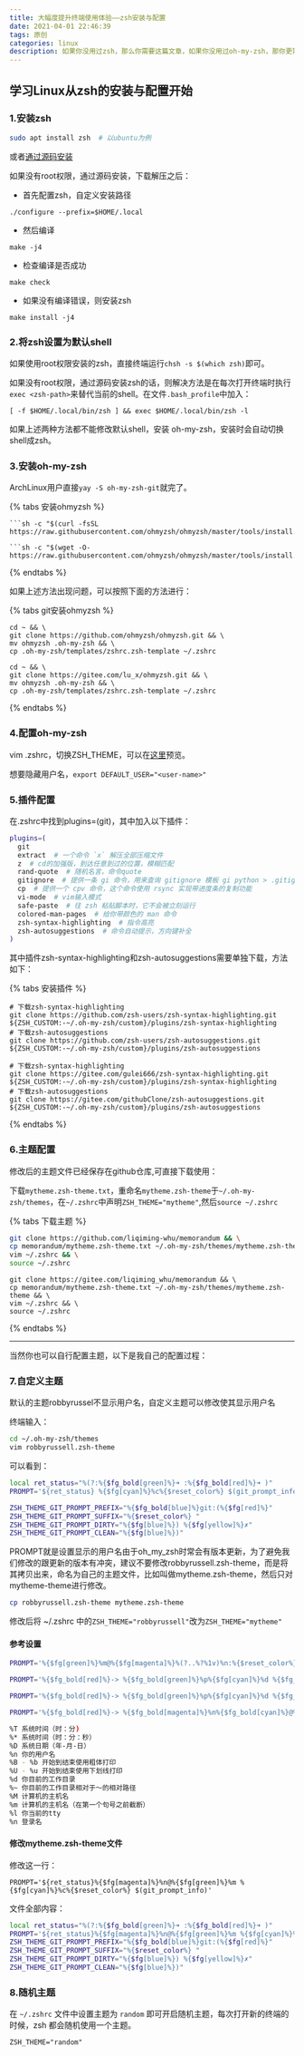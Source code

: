 ```yaml
---
title: 大幅度提升终端使用体验——zsh安装与配置
date: 2021-04-01 22:46:39
tags: 原创
categories: linux
description: 如果你没用过zsh，那么你需要这篇文章，如果你没用过oh-my-zsh，那你更需要这篇文章。如果你不用oh-my-zsh，那没事了。
---
```


## 学习Linux从zsh的安装与配置开始

### 1.安装zsh

```bash
sudo apt install zsh  # 以ubuntu为例
```

或者[通过源码安装](<http://zsh.sourceforge.net/Arc/source.html>)

如果没有root权限，通过源码安装，下载解压之后：

* 首先配置zsh，自定义安装路径

```./configure --prefix=$HOME/.local```  

* 然后编译

```make -j4```

* 检查编译是否成功

```make check```

* 如果没有编译错误，则安装zsh

```make install -j4```

### 2.将zsh设置为默认shell

如果使用root权限安装的zsh，直接终端运行```chsh -s $(which zsh)```即可。

如果没有root权限，通过源码安装zsh的话，则解决方法是在每次打开终端时执行```exec <zsh-path>```来替代当前的shell。在文件```.bash_profile```中加入：

```[ -f $HOME/.local/bin/zsh ] && exec $HOME/.local/bin/zsh -l```

如果上述两种方法都不能修改默认shell，安装 oh-my-zsh，安装时会自动切换shell成zsh。

### 3.安装oh-my-zsh

ArchLinux用户直接```yay -S oh-my-zsh-git```就完了。

{% tabs 安装ohmyzsh %}
  <!-- tab 通过curl安装 -->
	```sh -c "$(curl -fsSL https://raw.githubusercontent.com/ohmyzsh/ohmyzsh/master/tools/install.sh)"```
  <!-- endtab -->

  <!-- tab 通过wget安装 -->
	```sh -c "$(wget -O- https://raw.githubusercontent.com/ohmyzsh/ohmyzsh/master/tools/install.sh)"```
  <!-- endtab -->

{% endtabs %}

如果上述方法出现问题，可以按照下面的方法进行：

{% tabs git安装ohmyzsh %}
  <!-- tab 通过git安装 -->

```shell
cd ~ && \
git clone https://github.com/ohmyzsh/ohmyzsh.git && \
mv ohmyzsh .oh-my-zsh && \
cp .oh-my-zsh/templates/zshrc.zsh-template ~/.zshrc
```

  <!-- endtab -->

  <!-- tab 通过gitee安装 -->

```
cd ~ && \
git clone https://gitee.com/lu_x/ohmyzsh.git && \
mv ohmyzsh .oh-my-zsh && \
cp .oh-my-zsh/templates/zshrc.zsh-template ~/.zshrc
```

  <!-- endtab -->

{% endtabs %}

### 4.配置oh-my-zsh

vim .zshrc，切换ZSH_THEME，可以在[这里](<https://github.com/ohmyzsh/ohmyzsh/wiki/Themes>)预览。

想要隐藏用户名，```export DEFAULT_USER="<user-name>"```

### 5.插件配置

在.zshrc中找到plugins=(git)，其中加入以下插件：

```bash
plugins=(
  git
  extract  # 一个命令 `x` 解压全部压缩文件
  z  # cd的加强版，到达任意到过的位置，模糊匹配
  rand-quote  # 随机名言，命令quote
  gitignore  # 提供一条 gi 命令，用来查询 gitignore 模板 gi python > .gitignore
  cp  # 提供一个 cpv 命令，这个命令使用 rsync 实现带进度条的复制功能
  vi-mode  # vim输入模式
  safe-paste  # 往 zsh 粘贴脚本时，它不会被立刻运行
  colored-man-pages  # 给你带颜色的 man 命令
  zsh-syntax-highlighting  # 指令高亮
  zsh-autosuggestions  # 命令自动提示，方向键补全
)
```

其中插件zsh-syntax-highlighting和zsh-autosuggestions需要单独下载，方法如下：

{% tabs 安装插件 %}
  <!-- tab 通过git安装 -->

```shell
# 下载zsh-syntax-highlighting
git clone https://github.com/zsh-users/zsh-syntax-highlighting.git ${ZSH_CUSTOM:-~/.oh-my-zsh/custom}/plugins/zsh-syntax-highlighting
# 下载zsh-autosuggestions
git clone https://github.com/zsh-users/zsh-autosuggestions.git ${ZSH_CUSTOM:-~/.oh-my-zsh/custom}/plugins/zsh-autosuggestions
```

  <!-- endtab -->

  <!-- tab 通过gitee安装 -->

```shell
# 下载zsh-syntax-highlighting
git clone https://gitee.com/gulei666/zsh-syntax-highlighting.git ${ZSH_CUSTOM:-~/.oh-my-zsh/custom}/plugins/zsh-syntax-highlighting
# 下载zsh-autosuggestions
git clone https://gitee.com/githubClone/zsh-autosuggestions.git ${ZSH_CUSTOM:-~/.oh-my-zsh/custom}/plugins/zsh-autosuggestions
```

  <!-- endtab -->

{% endtabs %}


### 6.主题配置

修改后的主题文件已经保存在github仓库,可直接下载使用：

下载```mytheme.zsh-theme.txt```，重命名```mytheme.zsh-theme```于```~/.oh-my-zsh/themes```，在```~/.zshrc```中声明```ZSH_THEME="mytheme"```,然后```source ~/.zshrc```

{% tabs 下载主题 %}
  <!-- tab 通过git安装 -->

```bash
git clone https://github.com/liqiming-whu/memorandum && \
cp memorandum/mytheme.zsh-theme.txt ~/.oh-my-zsh/themes/mytheme.zsh-theme && \
vim ~/.zshrc && \
source ~/.zshrc
```

  <!-- endtab -->

  <!-- tab 通过gitee安装 -->

```
git clone https://gitee.com/liqiming_whu/memorandum && \
cp memorandum/mytheme.zsh-theme.txt ~/.oh-my-zsh/themes/mytheme.zsh-theme && \
vim ~/.zshrc && \
source ~/.zshrc
```

  <!-- endtab -->

{% endtabs %}

---

当然你也可以自行配置主题，以下是我自己的配置过程：

### 7.自定义主题

默认的主题robbyrussel不显示用户名，自定义主题可以修改使其显示用户名

终端输入：

```bash
cd ~/.oh-my-zsh/themes
vim robbyrussell.zsh-theme
```

可以看到：

```bash
local ret_status="%(?:%{$fg_bold[green]%}➜ :%{$fg_bold[red]%}➜ )"
PROMPT='${ret_status} %{$fg[cyan]%}%c%{$reset_color%} $(git_prompt_info)'

ZSH_THEME_GIT_PROMPT_PREFIX="%{$fg_bold[blue]%}git:(%{$fg[red]%}"
ZSH_THEME_GIT_PROMPT_SUFFIX="%{$reset_color%} "
ZSH_THEME_GIT_PROMPT_DIRTY="%{$fg[blue]%}) %{$fg[yellow]%}✗"
ZSH_THEME_GIT_PROMPT_CLEAN="%{$fg[blue]%})"
```

PROMPT就是设置显示的用户名
​由于oh_my_zsh时常会有版本更新，为了避免我们修改的跟更新的版本有冲突，建议不要修改robbyrussell.zsh-theme，而是将其拷贝出来，命名为自己的主题文件，比如叫做mytheme.zsh-theme，然后只对mytheme-theme进行修改。

```bash
cp robbyrussell.zsh-theme mytheme.zsh-theme
```

修改后将 ~/.zshrc 中的```ZSH_THEME="robbyrussell"```改为```ZSH_THEME="mytheme"```

#### 参考设置

```bash
PROMPT='%{$fg[green]%}%m@%{$fg[magenta]%}%(?..%?%1v)%n:%{$reset_color%}%{$fg[cyan]%}%~#'
```

```bash
PROMPT='%{$fg_bold[red]%}-> %{$fg_bold[green]%}%p%{$fg[cyan]%}%d %{$fg_bold[blue]%}$(git_prompt_info)%{$fg_bold[blue]%}% %{$reset_color%}~#:'
```

```bash
PROMPT='%{$fg_bold[red]%}-> %{$fg_bold[green]%}%p%{$fg[cyan]%}%d %{$fg_bold[blue]%}$(git_prompt_info)%{$fg_bold[blue]%}% %{$fg[magenta]%}%(?..%?%1v)%{$reset_color%}~#: '
```

```bash
PROMPT='%{$fg_bold[red]%}-> %{$fg_bold[magenta]%}%n%{$fg_bold[cyan]%}@%{$fg[green]%}%m %{$fg_bold[green]%}%p%{$fg[cyan]%}%~ %{$fg_bold[blue]%}$(git_prompt_info)%{$fg_bold[blue]%}% %{$fg[magenta]%}%(?..%?%1v)%{$fg_bold[blue]%}? %{$fg[yellow]%}# '
```

```bash
%T 系统时间（时：分)
%* 系统时间（时：分：秒）
%D 系统日期（年-月-日）
%n 你的用户名
%B - %b 开始到结束使用粗体打印
%U - %u 开始到结束使用下划线打印
%d 你目前的工作目录
%~ 你目前的工作目录相对于～的相对路径
%M 计算机的主机名
%m 计算机的主机名（在第一个句号之前截断）
%l 你当前的tty
%n 登录名
```

#### 修改mytheme.zsh-theme文件

修改这一行：

```PROMPT='${ret_status}%{$fg[magenta]%}%n@%{$fg[green]%}%m %{$fg[cyan]%}%c%{$reset_color%} $(git_prompt_info)'```

文件全部内容：

```bash
local ret_status="%(?:%{$fg_bold[green]%}➜ :%{$fg_bold[red]%}➜ )"
PROMPT='${ret_status}%{$fg[magenta]%}%n@%{$fg[green]%}%m %{$fg[cyan]%}%c%{$reset_color%} $(git_prompt_info)'
ZSH_THEME_GIT_PROMPT_PREFIX="%{$fg_bold[blue]%}git:(%{$fg[red]%}"
ZSH_THEME_GIT_PROMPT_SUFFIX="%{$reset_color%} "
ZSH_THEME_GIT_PROMPT_DIRTY="%{$fg[blue]%}) %{$fg[yellow]%}✗"
ZSH_THEME_GIT_PROMPT_CLEAN="%{$fg[blue]%})"
```

### 8.随机主题

在 ```~/.zshrc``` 文件中设置主题为 ```random``` 即可开启随机主题，每次打开新的终端的时候，zsh 都会随机使用一个主题。

```ZSH_THEME="random"```


